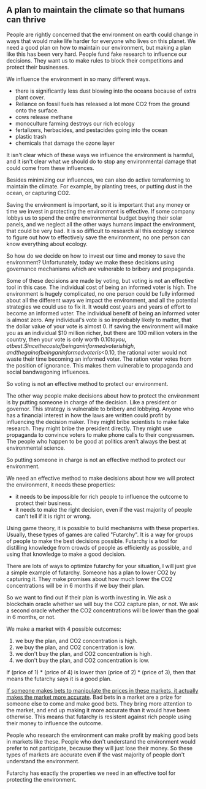 ## A plan to maintain the climate so that humans can thrive


People are rightly concerned that the environment on earth could change in ways that would make life harder for everyone who lives on this planet.
We need a good plan on how to maintain our environment, but making a plan like this has been very hard.
People fund fake research to influence our decisions. They want us to make rules to block their competitions and protect their businesses.

We influence the environment in so many different ways.
* there is significantly less dust blowing into the oceans because of extra plant cover.
* Reliance on fossil fuels has released a lot more CO2 from the ground onto the surface.
* cows release methane
* monoculture farming destroys our rich ecology
* fertalizers, herbacides, and pestacides going into the ocean
* plastic trash
* chemicals that damage the ozone layer

It isn't clear which of these ways we influence the environment is harmful, and it isn't clear what we should do to stop any environmental damage that could come from these influences.

Besides minimizing our influences, we can also do active terraforming to maintain the climate. For example, by planting trees, or putting dust in the ocean, or capturing CO2.

Saving the environment is important, so it is important that any money or time we invest in protecting the environment is effective. If some company lobbys us to spend the entire environmental budget buying their solar panels, and we neglect all the other ways humans impact the environment, that could be very bad.
It is so difficult to research all this ecology science to figure out how to effectively save the environment, no one person can know everything about ecology.

So how do we decide on how to invest our time and money to save the environment?
Unfortunately, today we make these decisions using governance mechanisms which are vulnerable to bribery and propaganda.

Some of these decisions are made by voting, but voting is not an effective tool in this case.
The individual cost of being an informed voter is high. The environment is hugely complicated, no one person could be fully informed about all the different ways we impact the environment, and all the potential strategies we could use to fix it. It would cost years and years of effort to become an informed voter.
The individual benefit of being an informed voter is almost zero. Any individual's vote is so improbably likely to matter, that the dollar value of your vote is almost 0. If saving the environment will make you as an individual $10 million richer, but there are 100 million voters in the country, then your vote is only worth $0.10 to you, at best.
Since the cost of being an informed voter is high, and the gain of being an informed voter is <$0.10, the rational voter would not waste their time becoming an informed voter.
The ration voter votes from the position of ignorance.
This makes them vulnerable to propaganda and social bandwagoning influences.

So voting is not an effective method to protect our environment.

The other way people make decisions about how to protect the environment is by putting someone in charge of the decision. Like a president or governor.
This strategy is vulnerable to bribery and lobbying. Anyone who has a financial interest in how the laws are written could profit by influencing the decision maker. They might bribe scientists to make fake research. They might bribe the president directly. They might use propaganda to convince voters to make phone calls to their congressmen.
The people who happen to be good at politics aren't always the best at environmental science.

So putting someone in charge is not an effective method to protect our environment.

We need an effective method to make decisions about how we will protect the environment, it needs these properties:
* it needs to be impossible for rich people to influence the outcome to protect their business.
* it needs to make the right decision, even if the vast majority of people can't tell if it is right or wrong.

Using game theory, it is possible to build mechanisms with these properties.
Usually, these types of games are called "Futarchy". It is a way for groups of people to make the best decisions possible. Futarchy is a tool for distilling knowledge from crowds of people as efficiently as possible, and using that knowledge to make a good decision.


There are lots of ways to optimize futarchy for your situation, I will just give a simple example of futarchy.
Someone has a plan to lower CO2 by capturing it. They make promises about how much lower the CO2 concentrations will be in 6 months if we buy their plan.

So we want to find out if their plan is worth investing in.
We ask a blockchain oracle whether we will buy the CO2 capture plan, or not.
We ask a second oracle whether the CO2 concentrations will be lower than the goal in 6 months, or not.

We make a market with 4 possible outcomes:
1) we buy the plan, and CO2 concentration is high.
2) we buy the plan, and CO2 concentration is low.
3) we don't buy the plan, and CO2 concentration is high.
4) we don't buy the plan, and CO2 concentration is low.

If (price of 1) * (price of 4) is lower than (price of 2) * (price of 3), then that means the futarchy says it is a good plan.

[If someone makes bets to manipulate the prices in these markets, it actually makes the market more accurate](http://mason.gmu.edu/~rhanson/biashelp.pdf).
Bad bets in a market are a prize for someone else to come and make good bets. They bring more attention to the market, and end up making it more accurate than it would have been otherwise.
This means that futarchy is resistent against rich people using their money to influence the outcome.

People who research the environment can make profit by making good bets in markets like these.
People who don't understand the environment would prefer to not participate, because they will just lose their money.
So these types of markets are accurate even if the vast majority of people don't understand the environment.

Futarchy has exactly the properties we need in an effective tool for protecting the environment.
